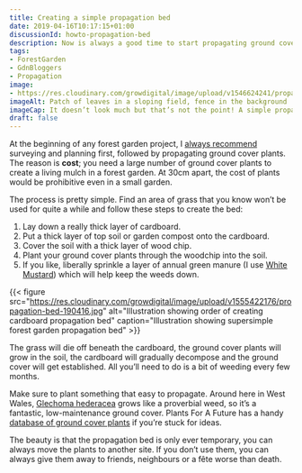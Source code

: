 ```yaml
---
title: Creating a simple propagation bed
date: 2019-04-16T10:17:15+01:00
discussionId: howto-propagation-bed
description: Now is always a good time to start propagating ground cover plants for a forest garden, indeed any garden. Here’s how to make a simple, no-dig propagation bed, where you can plant-and-forget.
tags: 
- ForestGarden
- GdnBloggers
- Propagation
image: 
- https://res.cloudinary.com/growdigital/image/upload/v1546624241/propagation-04BF2CD2.jpg
imageAlt: Patch of leaves in a sloping field, fence in the background
imageCap: It doesn’t look much but that’s not the point! A simple propagation bed planted up with Glechomae hederacea.
draft: false
---
```


At the beginning of any forest garden project, I [always recommend](https://www.forestgarden.wales/workshop/) surveying and planning first, followed by propagating ground cover plants. The reason is **cost**; you need a large number of ground cover plants to create a living mulch in a forest garden. At 30cm apart, the cost of plants would be prohibitive even in a small garden.

The process is pretty simple. Find an area of grass that you know won’t be used for quite a while and follow these steps to create the bed:

1. Lay down a really thick layer of cardboard.
2. Put a thick layer of top soil or garden compost onto the cardboard.
3. Cover the soil with a thick layer of wood chip.
4. Plant your ground cover plants through the woodchip into the soil.
5. If you like, liberally sprinkle a layer of annual green manure (I use [White Mustard](https://www.cotswoldseeds.com/products/1584/mustard-sinapsis-alba)) which will help keep the weeds down.

{{< figure src="https://res.cloudinary.com/growdigital/image/upload/v1555422176/propagation-bed-190416.jpg" alt="Illustration showing order of creating cardboard propagation bed" caption="Illustration showing supersimple forest garden propagation bed" >}}

The grass will die off beneath the cardboard, the ground cover plants will grow in the soil, the cardboard will gradually decompose and the ground cover will get established. All you’ll need to do is a bit of weeding every few months. 

Make sure to plant something that easy to propagate. Around here in West Wales, [Glechoma hederacea](https://pfaf.org/user/plant.aspx?latinname=Glechoma+hederacea) grows like a proverbial weed, so it’s a fantastic, low-maintenance ground cover. Plants For A Future has a handy [database of ground cover plants](https://pfaf.org/user/cmspage.aspx?pageid=249) if you’re stuck for ideas.

The beauty is that the propagation bed is only ever temporary, you can always move the plants to another site. If you don’t use them, you can always give them away to friends, neighbours or a fête worse than death.

